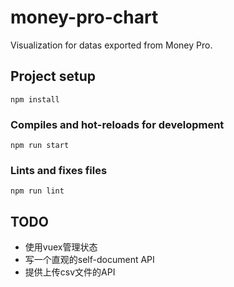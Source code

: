 # money-pro-chart

Visualization for datas exported from Money Pro.

## Project setup
```
npm install
```

### Compiles and hot-reloads for development
```
npm run start
```

### Lints and fixes files
```
npm run lint
```

## TODO

* 使用vuex管理状态
* 写一个直观的self-document API
* 提供上传csv文件的API
